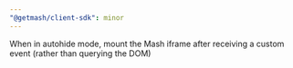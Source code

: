 ```yaml
---
"@getmash/client-sdk": minor
---
```


When in autohide mode, mount the Mash iframe after receiving a custom event (rather than querying the DOM)
